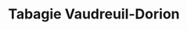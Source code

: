 ---
title: "Tabagie Vaudreuil-Dorion"
url: /vaudreuil-dorion/tabagie-vaudreuil-dorion/
shop: convenience
---